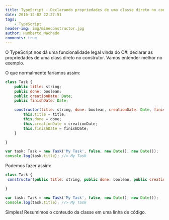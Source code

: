 ```yaml
---
title: TypeScript - Declarando propriedades de uma classe direto no construtor
date: 2016-12-02 22:27:51
tags: 
    - TypeScript
header-img: img/mineconstructor.jpg
author: Humberto Machado
comments: true
---
```


O TypeScript nos dá uma funcionalidade legal vinda do C#: declarar as propriedades de uma class direto no construtor. Vamos entender melhor no exemplo.

O que normalmente faríamos assim:

```javascript
class Task {
    public title: string;
    public done: boolean;
    public creationDate: Date;
    public finishDate: Date;

    constructor(title: string, done: boolean, creationDate: Date, finishDate: Date) {
        this.title = title;
        this.done = done;
        this.creationDate = creationDate;
        this.finishDate = finishDate;
    }

}

var task: Task = new Task('My Task', false, new Date(), new Date());
console.log(task.title); //> My Task
```

Podemos fazer assim:
```javascript
class Task {
 constructor(public title: string, public done: boolean, public creationDate: Date, public finishDate: Date) {}

}

var task: Task = new Task('My Task', false, new Date(), new Date());
console.log(task.title); //> My Task
```

Simples! Resumimos o conteudo da classe em uma linha de código.